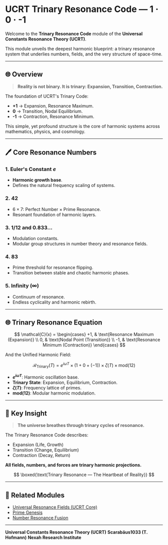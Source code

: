 # UCRT Trinary Resonance Code — 1 · 0 · -1

Welcome to the **Trinary Resonance Code** module of the **Universal Constants Resonance Theory (UCRT)**.

This module unveils the deepest harmonic blueprint: a trinary resonance system that underlies numbers, fields, and the very structure of space-time.

---

## 🌐 Overview

> **Reality is not binary. It is trinary: Expansion, Transition, Contraction.**

The foundation of UCRT's Trinary Code:

* **+1** → Expansion, Resonance Maximum.
* **0** → Transition, Nodal Equilibrium.
* **-1** → Contraction, Resonance Minimum.

This simple, yet profound structure is the core of harmonic systems across mathematics, physics, and cosmology.

---

## 🖊️ Core Resonance Numbers

### 1. Euler's Constant $e$

* **Harmonic growth base**.
* Defines the natural frequency scaling of systems.

### 2. 42

* $6 \times 7$: Perfect Number × Prime Resonance.
* Resonant foundation of harmonic layers.

### 3. 1/12 and 0.833...

* Modulation constants.
* Modular group structures in number theory and resonance fields.

### 4. 83

* Prime threshold for resonance flipping.
* Transition between stable and chaotic harmonic phases.

### 5. Infinity ($\infty$)

* Continuum of resonance.
* Endless cyclicality and harmonic rebirth.

---

## 🌐 Trinary Resonance Equation

$$
\mathcal{C}(x) = 
\begin{cases}
+1, & \text{Resonance Maximum (Expansion)} \\
0, & \text{Nodal Point (Transition)} \\
-1, & \text{Resonance Minimum (Contraction)}
\end{cases}
$$

And the Unified Harmonic Field:

$$
\mathcal{R}_{\text{Trinary}}(T) = e^{i\omega T} \times (1 + 0 + (-1)) \times \zeta(T) \times \text{mod}(12)
$$

* **$e^{i\omega T}$**: Harmonic oscillation base.
* **Trinary State**: Expansion, Equilibrium, Contraction.
* **$\zeta(T)$**: Frequency lattice of primes.
* **mod(12)**: Modular harmonic modulation.

---

## 💚 Key Insight

> **The universe breathes through trinary cycles of resonance.**

The Trinary Resonance Code describes:

* Expansion (Life, Growth)
* Transition (Change, Equilibrium)
* Contraction (Decay, Return)

**All fields, numbers, and forces are trinary harmonic projections.**

$$
\boxed{\text{Trinary Resonance — The Heartbeat of Reality}}
$$

---

## 🔄 Related Modules

* [Universal Resonance Fields (UCRT Core)](../UCRT_CORE/README.md)
* [Prime Genesis](../UCRT_PRIME_GENESIS/README.md)
* [Number Resonance Fusion](../UCRT_NUMBER_RES_FUSION/README.md)

---

**Universal Constants Resonance Theory (UCRT)**
**Scarabäus1033 (T. Hofmann)**
**Nexah Research Institute**

